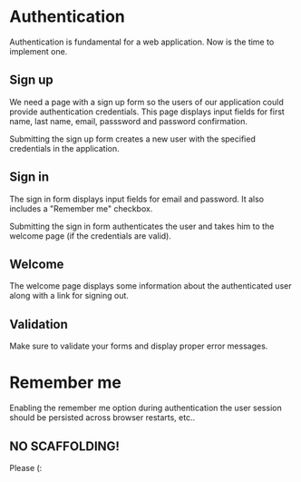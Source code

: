 # Authentication

Authentication is fundamental for a web application. Now is the time to implement one.

## Sign up

We need a page with a sign up form so the users of our application could provide authentication credentials. This page displays input fields for first name, last name, email, passsword and password confirmation.

Submitting the sign up form creates a new user with the specified credentials in the application.

## Sign in

The sign in form displays input fields for email and password. It also includes a "Remember me" checkbox.

Submitting the sign in form authenticates the user and takes him to the welcome page (if the credentials are valid).

## Welcome

The welcome page displays some information about the authenticated user along with a link for signing out.

## Validation

Make sure to validate your forms and display proper error messages.

# Remember me

Enabling the remember me option during authentication the user session should be persisted across browser restarts, etc..

## NO SCAFFOLDING!

Please (: